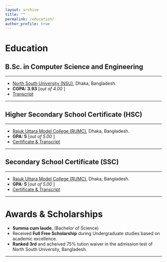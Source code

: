 ```yaml
---
layout: archive
title: ""
permalink: /education/
author_profile: true
---
```


# Education

## B.Sc. in Computer Science and Engineering
---
- [North South University (NSU)](http://www.northsouth.edu/), Dhaka, Bangladesh.
- **CGPA: 3.93** <span> [*out of 4.00* ] </span>
- [Transcript](https://drive.google.com/file/d/1cyp0HKIdNVS2nySOBPYU0JaIHCrS210j/view?usp=sharing)
---

## Higher Secondary School Certificate (HSC)
---
- [Rajuk Uttara Model College (RUMC)](https://rajukcollege.net/), Dhaka, Bangladesh.
- **GPA: 5** <span> [*out of 5.00* ] </span>
- [Certificate & Transcript](https://drive.google.com/file/d/1_cOT9AsCqAGTZ1lT76J7yixbA6glBK1n/view?usp=sharing)
---

## Secondary School Certificate (SSC)
---
- [Rajuk Uttara Model College (RUMC)](https://rajukcollege.net/), Dhaka, Bangladesh.
- **GPA: 5** <span> [*out of 5.00* ] </span>
- [Certificate & Transcript](https://drive.google.com/file/d/1y7lXbAFlP9t9P9RyP2DiiUXw0Uz3Rb3Q/view?usp=sharing)
---

# Awards & Scholarships

- **Summa cum laude**, (Bachelor of Science)
- Received **Full Free Scholarship** during Undergraduate studies based on academic excellence.
- **Ranked 3rd** and acheived 75% tution waiver in the admission test of North South University, Bangladesh. 

---
